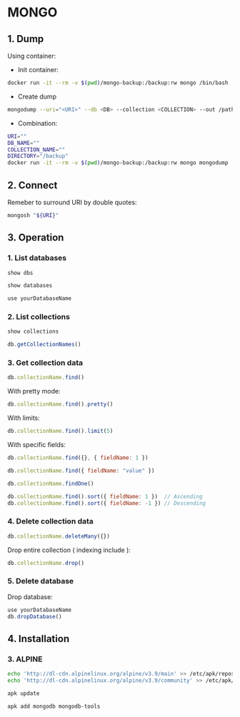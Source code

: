 # MONGO

## 1. Dump
Using container:
- Init container:
```bash
docker run -it --rm -v $(pwd)/mongo-backup:/backup:rw mongo /bin/bash
```

- Create dump
```bash
mongodump --uri="<URI>" --db <DB> --collection <COLLECTION> --out /path/to/directory
```

- Combination:
```bash
URI=""
DB_NAME=""
COLLECTION_NAME=""
DIRECTORY="/backup"
docker run -it --rm -v $(pwd)/mongo-backup:/backup:rw mongo mongodump --uri="${URI}" --db ${DB_NAME} --collection ${COLLECTION_NAME} --out ${DIRECTORY}
```
## 2. Connect
Remeber to surround URI by double quotes:
```bash
mongosh "${URI}"
```

## 3. Operation
### 1. List databases
```bash
show dbs
```

```bash
show databases
```

```bash
use yourDatabaseName
```

### 2. List collections
```bash
show collections
```

```js
db.getCollectionNames()
```

### 3. Get collection data
```js
db.collectionName.find()
```

With pretty mode:
```js
db.collectionName.find().pretty()
```

With limits:
```js
db.collectionName.find().limit(5)
```

With specific fields:
```js
db.collectionName.find({}, { fieldName: 1 })
```
```js
db.collectionName.find({ fieldName: "value" })
```

```js
db.collectionName.findOne()
```

```js
db.collectionName.find().sort({ fieldName: 1 })  // Ascending
db.collectionName.find().sort({ fieldName: -1 }) // Descending
```

### 4. Delete collection data
```js
db.collectionName.deleteMany({})
```

Drop entire collection ( indexing include ):
```js
db.collectionName.drop()
```

### 5. Delete database
Drop database:
```js
use yourDatabaseName
db.dropDatabase()
```

## 4. Installation
### 3. ALPINE
```bash
echo 'http://dl-cdn.alpinelinux.org/alpine/v3.9/main' >> /etc/apk/repositories
echo 'http://dl-cdn.alpinelinux.org/alpine/v3.9/community' >> /etc/apk/repositories

apk update

apk add mongodb mongodb-tools
```
